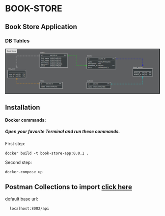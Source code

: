 # BOOK-STORE
## Book Store Application

### DB Tables
![DB Image 1](https://github.com/qametmammadli/book-store/blob/master/book-store-DATABASE.PNG)


## Installation 
#### Docker commands:
##### Open your favorite Terminal and run these commands.
 First step:

    docker build -t book-store-app:0.0.1 .
 Second step:

    docker-compose up
    
## Postman Collections to import [click here](https://github.com/qametmammadli/book-store/blob/master/Book%20Store.postman_collection.json)

default base url: 
      
      localhost:8002/api
      

    


    

